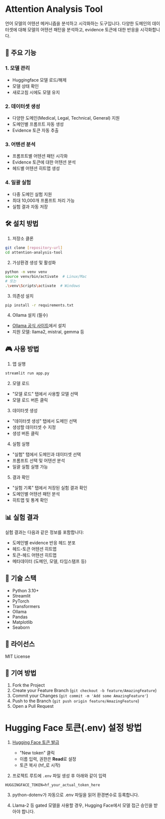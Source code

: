 # Attention Analysis Tool

언어 모델의 어텐션 메커니즘을 분석하고 시각화하는 도구입니다. 다양한 도메인의 데이터셋에 대해 모델의 어텐션 패턴을 분석하고, evidence 토큰에 대한 반응을 시각화합니다.

## 🚀 주요 기능

### 1. 모델 관리
- Huggingface 모델 로드/해제
- 모델 상태 확인
- 새로고침 시에도 모델 유지

### 2. 데이터셋 생성
- 다양한 도메인(Medical, Legal, Technical, General) 지원
- 도메인별 프롬프트 자동 생성
- Evidence 토큰 자동 추출

### 3. 어텐션 분석
- 프롬프트별 어텐션 패턴 시각화
- Evidence 토큰에 대한 어텐션 분석
- 헤드별 어텐션 히트맵 생성

### 4. 일괄 실험
- 다중 도메인 실험 지원
- 최대 10,000개 프롬프트 처리 가능
- 실험 결과 자동 저장

## 🛠️ 설치 방법

1. 저장소 클론
```bash
git clone [repository-url]
cd attention-analysis-tool
```

2. 가상환경 생성 및 활성화
```bash
python -m venv venv
source venv/bin/activate  # Linux/Mac
# 또는
.\venv\Scripts\activate  # Windows
```

3. 의존성 설치
```bash
pip install -r requirements.txt
```

4. Ollama 설치 (필수)
- [Ollama 공식 사이트](https://ollama.ai/)에서 설치
- 지원 모델: llama2, mistral, gemma 등

## 🎮 사용 방법

1. 앱 실행
```bash
streamlit run app.py
```

2. 모델 로드
- "모델 로드" 탭에서 사용할 모델 선택
- 모델 로드 버튼 클릭

3. 데이터셋 생성
- "데이터셋 생성" 탭에서 도메인 선택
- 생성할 데이터셋 수 지정
- 생성 버튼 클릭

4. 실험 실행
- "실험" 탭에서 도메인과 데이터셋 선택
- 프롬프트 선택 및 어텐션 분석
- 일괄 실험 실행 가능

5. 결과 확인
- "실험 기록" 탭에서 저장된 실험 결과 확인
- 도메인별 어텐션 패턴 분석
- 히트맵 및 통계 확인

## 📊 실험 결과

실험 결과는 다음과 같은 정보를 포함합니다:
- 도메인별 evidence 반응 헤드 분포
- 헤드-토큰 어텐션 히트맵
- 토큰-헤드 어텐션 히트맵
- 메타데이터 (도메인, 모델, 타임스탬프 등)

## 🔧 기술 스택

- Python 3.10+
- Streamlit
- PyTorch
- Transformers
- Ollama
- Pandas
- Matplotlib
- Seaborn

## 📝 라이선스

MIT License

## 👥 기여 방법

1. Fork the Project
2. Create your Feature Branch (`git checkout -b feature/AmazingFeature`)
3. Commit your Changes (`git commit -m 'Add some AmazingFeature'`)
4. Push to the Branch (`git push origin feature/AmazingFeature`)
5. Open a Pull Request

# Hugging Face 토큰(.env) 설정 방법

1. [Hugging Face 토큰 발급](https://huggingface.co/settings/tokens)
   - "New token" 클릭
   - 이름 입력, 권한은 **Read**로 설정
   - 토큰 복사 (hf_로 시작)

2. 프로젝트 루트에 `.env` 파일 생성 후 아래와 같이 입력

```
HUGGINGFACE_TOKEN=hf_your_actual_token_here
```

3. python-dotenv가 자동으로 .env 파일을 읽어 환경변수로 등록합니다.

4. Llama-2 등 gated 모델을 사용할 경우, Hugging Face에서 모델 접근 승인을 받아야 합니다. 